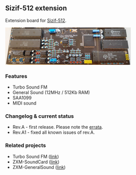 ## Sizif-512 extension

Extension board for [Sizif-512](https://github.com/UzixLS/zx-sizif-512).

[![photo](images/revA.small.jpg)](images/revA.jpg?raw=true)

### Features
* Turbo Sound FM
* General Sound (12MHz / 512Kb RAM)
* SAA1099
* MIDI sound

### Changelog & current status
* Rev.A - first release. Please note the [errata](pcb/rev.A/ERRATA.txt).
* Rev.A1 - fixed all known issues of rev.A.

### Related projects
* Turbo Sound FM ([link](http://www.nedopc.com/TURBOSOUND/ts-fm.php))
* ZXM-SoundCard ([link](http://micklab.ru/My%20Soundcard/ZXMSoundCard.htm))
* ZXM-GeneralSound ([link](http://micklab.ru/My%20Soundcard/ZXMGeneralSound.htm))
